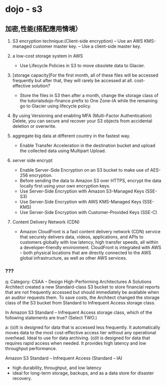 # dojo - s3

## 加密,性能(搭配應用情境）


1. S3 encryption technique:(Client-side encryption)
    – Use an AWS KMS-managed customer master key.
    – Use a client-side master key.
  
2. a low-cost storage system in AWS
    - Use Lifecycle Policies in S3 to move obsolete data to Glacier.
  
3. [storage capacity]For the first month, all of these files will be accessed frequently but after that, they will rarely be accessed at all. cost-effective solution?
    - Store the files in S3 then after a month, change the storage class of the tutorialsdojo-finance prefix to One Zone-IA while the remaining go to Glacier using lifecycle policy.

4. By using Versioning and enabling MFA (Multi-Factor Authentication) Delete, you can secure and recover your S3 objects from accidental deletion or overwrite.

5.  aggregate big data at different country in the fastest way.
    - Enable Transfer Acceleration in the destination bucket and upload the collected data using Multipart Upload.

6. server side encrypt
    - Enable Server-Side Encryption on an S3 bucket to make use of AES-256 encryption.
    - Before sending the data to Amazon S3 over HTTPS, encrypt the data locally first using your own encryption keys.
    - Use Server-Side Encryption with Amazon S3-Managed Keys (SSE-S3)
    - Use Server-Side Encryption with AWS KMS-Managed Keys (SSE-KMS)
    - Use Server-Side Encryption with Customer-Provided Keys (SSE-C)


7. Content Delivery Network (CDN)
    - Amazon CloudFront is a fast content delivery network (CDN) service that securely delivers data, videos, applications, and APIs to customers globally with low latency, high transfer speeds, all within a developer-friendly environment. CloudFront is integrated with AWS – both physical locations that are directly connected to the AWS global infrastructure, as well as other AWS services.



### ???
q: Category: CSAA – Design High-Performing Architectures
A Solutions Architect created a new Standard-class S3 bucket to store financial reports that are not frequently accessed but should immediately be available when an auditor requests them. To save costs, the Architect changed the storage class of the S3 bucket from Standard to Infrequent Access storage class.

In Amazon S3 Standard – Infrequent Access storage class, which of the following statements are true? (Select TWO.)

a: 
(o)It is designed for data that is accessed less frequently.
It automatically moves data to the most cost-effective access tier without any operational overhead.
Ideal to use for data archiving.
(o)It is designed for data that requires rapid access when needed.
It provides high latency and low throughput performance.


Amazon S3 Standard – Infrequent Access (Standard – IA)
  - high durability, throughput, and low latency 
  - ideal for long-term storage, backups, and as a data store for disaster recovery. 
